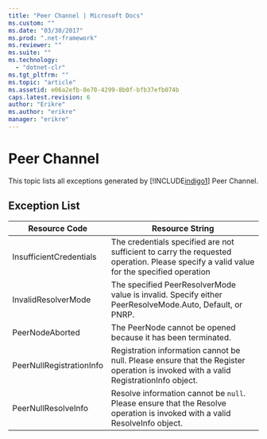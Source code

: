 ```yaml
---
title: "Peer Channel | Microsoft Docs"
ms.custom: ""
ms.date: "03/30/2017"
ms.prod: ".net-framework"
ms.reviewer: ""
ms.suite: ""
ms.technology: 
  - "dotnet-clr"
ms.tgt_pltfrm: ""
ms.topic: "article"
ms.assetid: e06a2efb-8e70-4299-8b0f-bfb37efb074b
caps.latest.revision: 6
author: "Erikre"
ms.author: "erikre"
manager: "erikre"
---
```

# Peer Channel
This topic lists all exceptions generated by [!INCLUDE[indigo1](../../../../../includes/indigo1-md.md)] Peer Channel.  
  
## Exception List  
  
|Resource Code|Resource String|  
|-------------------|---------------------|  
|InsufficientCredentials|The credentials specified are not sufficient to carry the requested operation. Please specify a valid value for the specified operation|  
|InvalidResolverMode|The specified PeerResolverMode value is invalid. Specify either PeerResolveMode.Auto, Default, or PNRP.|  
|PeerNodeAborted|The PeerNode cannot be opened because it has been terminated.|  
|PeerNullRegistrationInfo|Registration information cannot be null. Please ensure that the Register operation is invoked with a valid RegistrationInfo object.|  
|PeerNullResolveInfo|Resolve information cannot be `null`. Please ensure that the Resolve operation is invoked with a valid ResolveInfo object.|